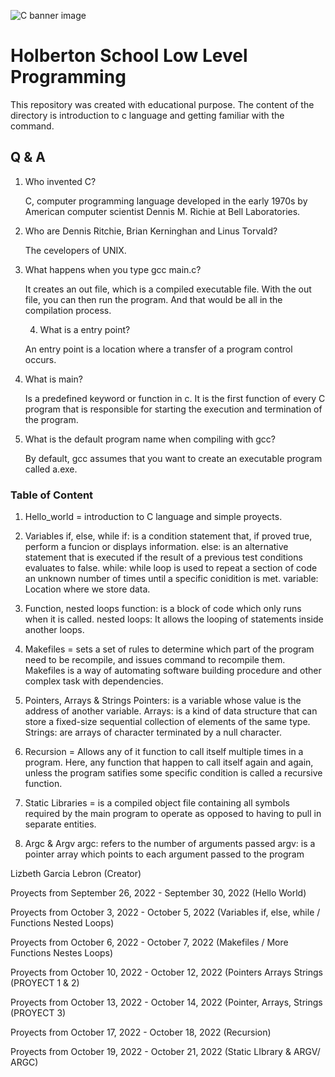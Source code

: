 ![C banner image](https://media.geeksforgeeks.org/wp-content/cdn-uploads/Clanguage-1024x341.png)
# Holberton School Low Level Programming
This repository was created with educational purpose. The content of the directory is introduction to c language and getting familiar with the command. 

## Q & A

1. Who invented C?
     
     C, computer programming language developed in the early 1970s by American computer scientist Dennis M. Richie at Bell Laboratories. 
     

2. Who are Dennis Ritchie, Brian Kerninghan and Linus Torvald?

     The cevelopers of UNIX.

3. What happens when you type gcc main.c?

     It creates an out file, which is a compiled executable file. With the out file, you can then run the program. And that would be all in the compilation process.
    
    4. What is a entry point?
     
     An entry point is a location where a transfer of a program control occurs.

5. What is main?

     Is a predefined keyword or function in c. It is the first function of every C program that is responsible for starting the execution and termination of the program.

6. What is the default program name when compiling with gcc?

     By default, gcc assumes that you want to create an executable program called a.exe.
     
### Table of Content 

1. Hello_world = introduction to C language and simple proyects.

2. Variables if, else, while
     if: is a condition statement that, if proved true, perform a funcion or displays information.
     else: is an alternative statement that is executed if the result of a previous test conditions evaluates to false.
     while: while loop is used to repeat a section of code an unknown number of times until a specific conidition is met.
     variable: Location where we store data.

3. Function, nested loops
    function: is a block of code which only runs when it is called.
    nested loops: It allows the looping of statements inside another loops.

4. Makefiles = sets a set of rules to determine which part of the program need to be recompile, and issues command to recompile them. Makefiles is a way of automating software building procedure and other complex task with dependencies. 

5. Pointers, Arrays & Strings
     Pointers: is a variable whose value is the address of another variable.
     Arrays: is a kind of data structure that can store a fixed-size sequential collection of elements of the same type.
     Strings: are arrays of character terminated by a null character.
     
 6. Recursion = Allows any of it function to call itself multiple times in a program. Here, any function that happen to call itself again and again, unless the program satifies some specific condition is called a recursive function.
 
 7. Static Libraries = is a compiled object file containing all symbols required by the main program to operate as opposed to having to pull in separate entities.
 
 8. Argc & Argv
     argc: refers to the number of arguments passed
     argv: is a pointer array which points to each argument passed to the program

Lizbeth Garcia Lebron (Creator)

Proyects from September 26, 2022 - September 30, 2022 (Hello World)

Proyects from October 3, 2022 - October 5, 2022 (Variables if, else, while / Functions Nested Loops)

Proyects from October 6, 2022 - October 7, 2022 (Makefiles / More Functions Nestes Loops)

Proyects from October 10, 2022 - October 12, 2022 (Pointers Arrays Strings (PROYECT 1 & 2)

Proyects from October 13, 2022 - October 14, 2022 (Pointer, Arrays, Strings (PROYECT 3)

Proyects from October 17, 2022 - October 18, 2022 (Recursion)

Proyects from October 19, 2022 - October 21, 2022 (Static LIbrary & ARGV/ ARGC)
